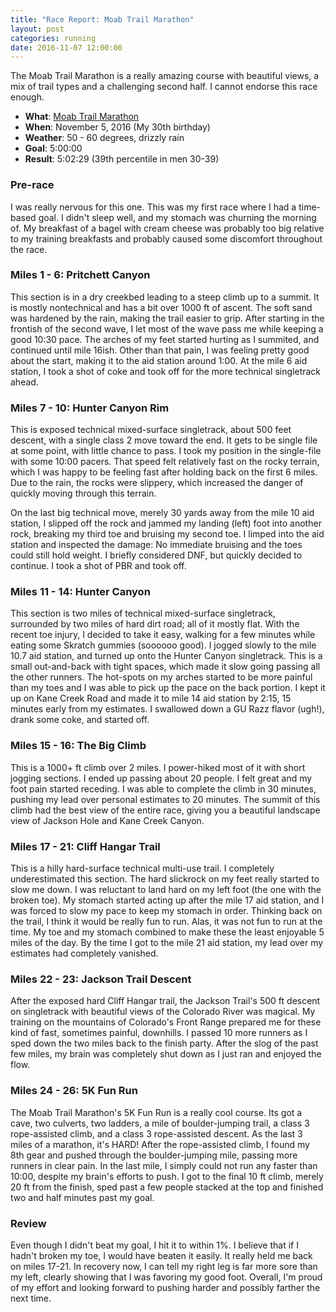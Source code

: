 ```yaml
---
title: "Race Report: Moab Trail Marathon"
layout: post
categories: running
date: 2016-11-07 12:00:00
---
```


The Moab Trail Marathon is a really amazing course with beautiful views, a mix of trail types and a challenging second half. I cannot endorse this race enough.

- **What**: [Moab Trail Marathon](http://moabtrailmarathon.com)
- **When**: November 5, 2016 (My 30th birthday)
- **Weather**: 50 - 60 degrees, drizzly rain
- **Goal**: 5:00:00
- **Result**: 5:02:29 (39th percentile in men 30-39)

<!--break-->

### Pre-race

I was really nervous for this one. This was my first race where I had a time-based goal. I didn't sleep well, and my stomach was churning the morning of. My breakfast of a bagel with cream cheese was probably too big relative to my training breakfasts and probably caused some discomfort throughout the race.

### Miles 1 - 6: Pritchett Canyon

This section is in a dry creekbed leading to a steep climb up to a summit. It is mostly nontechnical and has a bit over 1000 ft of ascent. The soft sand was hardened by the rain, making the trail easier to grip. After starting in the frontish of the second wave, I let most of the wave pass me while keeping a good 10:30 pace. The arches of my feet started hurting as I summited, and continued until mile 16ish. Other than that pain, I was feeling pretty good about the start, making it to the aid station around 1:00. At the mile 6 aid station, I took a shot of coke and took off for the more technical singletrack ahead.

### Miles 7 - 10: Hunter Canyon Rim

This is exposed technical mixed-surface singletrack, about 500 feet descent, with a single class 2 move toward the end. It gets to be single file at some point, with little chance to pass. I took my position in the single-file with some 10:00 pacers. That speed felt relatively fast on the rocky terrain, which I was happy to be feeling fast after holding back on the first 6 miles. Due to the rain, the rocks were slippery, which increased the danger of quickly moving through this terrain.

On the last big technical move, merely 30 yards away from the mile 10 aid station, I slipped off the rock and jammed my landing (left) foot into another rock, breaking my third toe and bruising my second toe. I limped into the aid station and inspected the damage: No immediate bruising and the toes could still hold weight. I briefly considered DNF, but quickly decided to continue. I took a shot of PBR and took off.

### Miles 11 - 14: Hunter Canyon

This section is two miles of technical mixed-surface singletrack, surrounded by two miles of hard dirt road; all of it mostly flat. With the recent toe injury, I decided to take it easy, walking for a few minutes while eating some Skratch gummies (soooooo good). I jogged slowly to the mile 10.7 aid station, and turned up onto the Hunter Canyon singletrack. This is a small out-and-back with tight spaces, which made it slow going passing all the other runners. The hot-spots on my arches started to be more painful than my toes and I was able to pick up the pace on the back portion. I kept it up on Kane Creek Road and made it to mile 14 aid station by 2:15, 15 minutes early from my estimates. I swallowed down a GU Razz flavor (ugh!), drank some coke, and started off.

### Miles 15 - 16: The Big Climb

This is a 1000+ ft climb over 2 miles. I power-hiked most of it with short jogging sections. I ended up passing about 20 people. I felt great and my foot pain started receding. I was able to complete the climb in 30 minutes, pushing my lead over personal estimates to 20 minutes. The summit of this climb had the best view of the entire race, giving you a beautiful landscape view of Jackson Hole and Kane Creek Canyon.

### Miles 17 - 21: Cliff Hangar Trail

This is a hilly hard-surface technical multi-use trail. I completely underestimated this section. The hard slickrock on my feet really started to slow me down. I was reluctant to land hard on my left foot (the one with the broken toe). My stomach started acting up after the mile 17 aid station, and I was forced to slow my pace to keep my stomach in order. Thinking back on the trail, I think it would be really fun to run. Alas, it was not fun to run at the time. My toe and my stomach combined to make these the least enjoyable 5 miles of the day. By the time I got to the mile 21 aid station, my lead over my estimates had completely vanished.

### Miles 22 - 23: Jackson Trail Descent

After the exposed hard Cliff Hangar trail, the Jackson Trail's 500 ft descent on singletrack with beautiful views of the Colorado River was magical. My training on the mountains of Colorado's Front Range prepared me for these kind of fast, sometimes painful, downhills. I passed 10 more runners as I sped down the two miles back to the finish party. After the slog of the past few miles, my brain was completely shut down as I just ran and enjoyed the flow.

### Miles 24 - 26: 5K Fun Run

The Moab Trail Marathon's 5K Fun Run is a really cool course. Its got a cave, two culverts, two ladders, a mile of boulder-jumping trail, a class 3 rope-assisted climb, and a class 3 rope-assisted descent. As the last 3 miles of a marathon, it's HARD! After the rope-assisted climb, I found my 8th gear and pushed through the boulder-jumping mile, passing more runners in clear pain. In the last mile, I simply could not run any faster than 10:00, despite my brain's efforts to push. I got to the final 10 ft climb, merely 20 ft from the finish, sped past a few people stacked at the top and finished two and half minutes past my goal.

### Review

Even though I didn't beat my goal, I hit it to within 1%. I believe that if I hadn't broken my toe, I would have beaten it easily. It really held me back on miles 17-21. In recovery now, I can tell my right leg is far more sore than my left, clearly showing that I was favoring my good foot. Overall, I'm proud of my effort and looking forward to pushing harder and possibly farther the next time.
